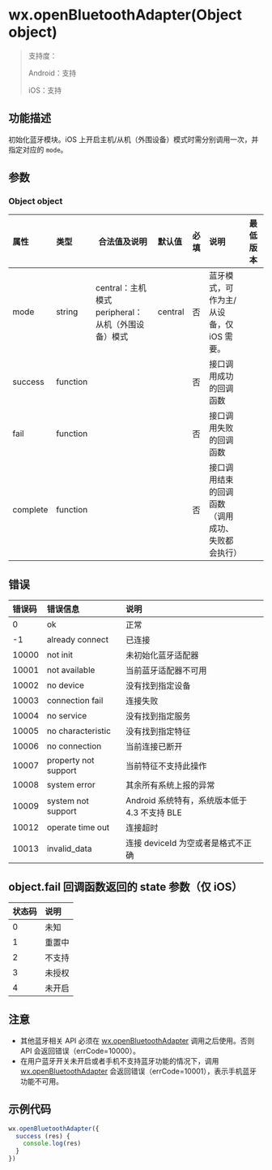 # wx.openBluetoothAdapter(Object object)

> 支持度：
>
> Android：支持
>
> iOS：支持

## 功能描述

初始化蓝牙模块。iOS 上开启主机/从机（外围设备）模式时需分别调用一次，并指定对应的 `mode`。

## 参数

### Object object

| 属性     | 类型     | 合法值及说明                                          | 默认值  | 必填 | 说明                                             | 最低版本                                                     |
| :------- | :------- | ----------------------------------------------------- | :------ | :--- | :----------------------------------------------- | :----------------------------------------------------------- |
| mode     | string   | central：主机模式<br>peripheral：从机（外围设备）模式 | central | 否   | 蓝牙模式，可作为主/从设备，仅 iOS 需要。         |    |
| success  | function |                                                       |         | 否   | 接口调用成功的回调函数                           |                                                              |
| fail     | function |                                                       |         | 否   | 接口调用失败的回调函数                           |                                                              |
| complete | function |                                                       |         | 否   | 接口调用结束的回调函数（调用成功、失败都会执行） |                                                              |

## 错误

| 错误码 | 错误信息             | 说明                                          |
| :----- | :------------------- | :-------------------------------------------- |
| 0      | ok                   | 正常                                          |
| -1     | already connect      | 已连接                                        |
| 10000  | not init             | 未初始化蓝牙适配器                            |
| 10001  | not available        | 当前蓝牙适配器不可用                          |
| 10002  | no device            | 没有找到指定设备                              |
| 10003  | connection fail      | 连接失败                                      |
| 10004  | no service           | 没有找到指定服务                              |
| 10005  | no characteristic    | 没有找到指定特征                              |
| 10006  | no connection        | 当前连接已断开                                |
| 10007  | property not support | 当前特征不支持此操作                          |
| 10008  | system error         | 其余所有系统上报的异常                        |
| 10009  | system not support   | Android 系统特有，系统版本低于 4.3 不支持 BLE |
| 10012  | operate time out     | 连接超时                                      |
| 10013  | invalid_data         | 连接 deviceId 为空或者是格式不正确            |

## object.fail 回调函数返回的 state 参数（仅 iOS）

| 状态码 | 说明   |
| :----- | :----- |
| 0      | 未知   |
| 1      | 重置中 |
| 2      | 不支持 |
| 3      | 未授权 |
| 4      | 未开启 |

## 注意

- 其他蓝牙相关 API 必须在 [wx.openBluetoothAdapter](./openBluetoothAdapter.md) 调用之后使用。否则 API 会返回错误（errCode=10000）。
- 在用户蓝牙开关未开启或者手机不支持蓝牙功能的情况下，调用 [wx.openBluetoothAdapter](/openBluetoothAdapter.md) 会返回错误（errCode=10001），表示手机蓝牙功能不可用。
  <!-- 此时小程序蓝牙模块已经初始化完成，可通过 [wx.onBluetoothAdapterStateChange](https://developers.weixin.qq.com/miniprogram/dev/api/device/bluetooth/wx.onBluetoothAdapterStateChange.html) 监听手机蓝牙状态的改变，也可以调用蓝牙模块的所有API。 -->

## 示例代码

```js
wx.openBluetoothAdapter({
  success (res) {
    console.log(res)
  }
})
```